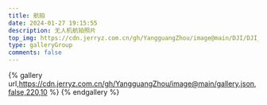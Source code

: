 ```yaml
---
title: 航拍
date: 2024-01-27 19:15:55
description: 无人机航拍照片
top_img: https://cdn.jerryz.com.cn/gh/YangguangZhou/image@main/DJI/DJI_20240127115925_0029_D.JPG
type: galleryGroup
comments: false
---
```


{% gallery url,https://cdn.jerryz.com.cn/gh/YangguangZhou/image@main/gallery.json,false,220,10 %}
{% endgallery %}